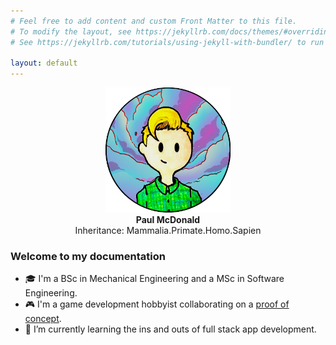 ```yaml
---
# Feel free to add content and custom Front Matter to this file.
# To modify the layout, see https://jekyllrb.com/docs/themes/#overriding-theme-defaults
# See https://jekyllrb.com/tutorials/using-jekyll-with-bundler/ to run locally.

layout: default
---
```


<p align="center">
    <img src="/images/pauls_avatar.png" alt="paul_avatar" style="width: 200px; height:200px"/>
    <br/>
    <strong>Paul McDonald</strong>
    <br/>
    Inheritance: Mammalia.Primate.Homo.Sapien
<p>
<h3>Welcome to my documentation</h3>
<ul>
    <li>🎓 I'm a BSc in Mechanical Engineering and a MSc in Software Engineering.</li>
    <li>🎮 I'm a game development hobbyist collaborating on a <a href="https://github.com/sirpaulmcd/Elite-Gardening-Squad-Open">proof of concept</a>.</li>
    <li>🌱 I’m currently learning the ins and outs of full stack app development.</li>
</ul>